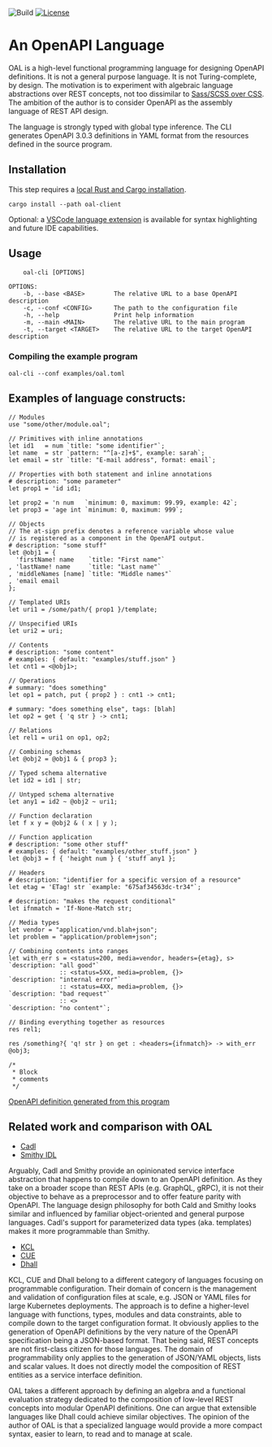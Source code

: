 ![Build](https://img.shields.io/github/actions/workflow/status/ebastien/openapi-lang/ci.yml?branch=master)
[![License](https://img.shields.io/badge/license-Apache_2.0-blue.svg)](https://opensource.org/licenses/Apache-2.0)

# An OpenAPI Language
OAL is a high-level functional programming language for designing
OpenAPI definitions.
It is not a general purpose language. It is not Turing-complete, by design.
The motivation is to experiment with algebraic language abstractions over REST concepts,
not too dissimilar to [Sass/SCSS over CSS](https://sass-lang.com/).
The ambition of the author is to consider OpenAPI as the assembly language of REST API design.

The language is strongly typed with global type inference.
The CLI generates OpenAPI 3.0.3 definitions in YAML format from the resources defined
in the source program.

## Installation
This step requires a [local Rust and Cargo installation](https://doc.rust-lang.org/cargo/getting-started/installation.html).

```
cargo install --path oal-client
```
Optional: a [VSCode language extension](https://github.com/ebastien/openapi-lang-vscode) is available for syntax highlighting and future IDE capabilities.

## Usage
```
    oal-cli [OPTIONS]

OPTIONS:
    -b, --base <BASE>        The relative URL to a base OpenAPI description
    -c, --conf <CONFIG>      The path to the configuration file
    -h, --help               Print help information
    -m, --main <MAIN>        The relative URL to the main program
    -t, --target <TARGET>    The relative URL to the target OpenAPI description
```

### Compiling the example program
```
oal-cli --conf examples/oal.toml
```

## Examples of language constructs:
```
// Modules
use "some/other/module.oal";
```
```
// Primitives with inline annotations
let id1   = num `title: "some identifier"`;
let name  = str `pattern: "^[a-z]+$", example: sarah`;
let email = str `title: "E-mail address", format: email`;
```
```
// Properties with both statement and inline annotations
# description: "some parameter"
let prop1 = 'id id1;

let prop2 = 'n num   `minimum: 0, maximum: 99.99, example: 42`;
let prop3 = 'age int `minimum: 0, maximum: 999`;
```
```
// Objects
// The at-sign prefix denotes a reference variable whose value
// is registered as a component in the OpenAPI output.
# description: "some stuff"
let @obj1 = {
  'firstName! name    `title: "First name"`
, 'lastName! name     `title: "Last name"`
, 'middleNames [name] `title: "Middle names"`
, 'email email
};
```
```
// Templated URIs
let uri1 = /some/path/{ prop1 }/template;
```
```
// Unspecified URIs
let uri2 = uri;
```
```
// Contents
# description: "some content"
# examples: { default: "examples/stuff.json" }
let cnt1 = <@obj1>;
```
```
// Operations
# summary: "does something"
let op1 = patch, put { prop2 } : cnt1 -> cnt1;

# summary: "does something else", tags: [blah]
let op2 = get { 'q str } -> cnt1;
```
```
// Relations
let rel1 = uri1 on op1, op2;
```
```
// Combining schemas
let @obj2 = @obj1 & { prop3 };
```
```
// Typed schema alternative
let id2 = id1 | str;
```
```
// Untyped schema alternative
let any1 = id2 ~ @obj2 ~ uri1;
```
```
// Function declaration
let f x y = @obj2 & ( x | y );
```
```
// Function application
# description: "some other stuff"
# examples: { default: "examples/other_stuff.json" }
let @obj3 = f { 'height num } { 'stuff any1 };
```
```
// Headers
# description: "identifier for a specific version of a resource"
let etag = 'ETag! str `example: "675af34563dc-tr34"`;

# description: "makes the request conditional"
let ifnmatch = 'If-None-Match str;
```
```
// Media types
let vendor = "application/vnd.blah+json";
let problem = "application/problem+json";
```
```
// Combining contents into ranges
let with_err s = <status=200, media=vendor, headers={etag}, s>  `description: "all good"`
              :: <status=5XX, media=problem, {}>                `description: "internal error"`
              :: <status=4XX, media=problem, {}>                `description: "bad request"`
              :: <>                                             `description: "no content"`;
```
```
// Binding everything together as resources
res rel1;

res /something?{ 'q! str } on get : <headers={ifnmatch}> -> with_err @obj3;
```
```
/*
 * Block
 * comments
 */
```

[OpenAPI definition generated from this program](examples/openapi.yaml)

## Related work and comparison with OAL
- [Cadl](https://github.com/microsoft/cadl)
- [Smithy IDL](https://github.com/awslabs/smithy)

Arguably, Cadl and Smithy provide an opinionated service interface abstraction
that happens to compile down to an OpenAPI definition.
As they take on a broader scope than REST APIs (e.g. GraphQL, gRPC),
it is not their objective to behave as a preprocessor and to offer feature parity with OpenAPI.
The language design philosophy for both Cald and Smithy looks similar and
influenced by familiar object-oriented and general purpose languages.
Cadl's support for parameterized data types (aka. templates) makes it more programmable than Smithy.

- [KCL](https://github.com/KusionStack/KCLVM)
- [CUE](https://github.com/cue-lang/cue)
- [Dhall](https://github.com/dhall-lang/dhall-lang)

KCL, CUE and Dhall belong to a different category of languages focusing on programmable configuration.
Their domain of concern is the management and validation of configuration files at scale,
e.g. JSON or YAML files for large Kubernetes deployments.
The approach is to define a higher-level language with functions, types, modules and data constraints,
able to compile down to the target configuration format.
It obviously applies to the generation of OpenAPI definitions by the very nature of the OpenAPI specification being a JSON-based format.
That being said, REST concepts are not first-class citizen for those languages.
The domain of programmability only applies to the generation of JSON/YAML objects, lists and scalar values.
It does not directly model the composition of REST entities as a service interface definition.

OAL takes a different approach by defining an algebra and a functional evaluation strategy
dedicated to the composition of low-level REST concepts into modular OpenAPI definitions.
One can argue that extensible languages like Dhall could achieve similar objectives.
The opinion of the author of OAL is that a specialized language would provide a more compact syntax,
easier to learn, to read and to manage at scale.
